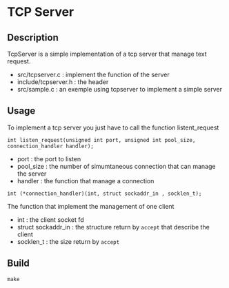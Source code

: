 # TCP Server

## Description 
TcpServer is a simple implementation of a tcp server that manage text request. 
* src/tcpserver.c : implement the function of the server
* include/tcpserver.h : the header
* src/sample.c : an exemple using tcpserver to implement a simple server

## Usage
To implement a tcp server you just have to call the function listent_request

```int listen_request(unsigned int port, unsigned int pool_size, connection_handler handler); ```

* port : the port to listen
* pool_size : the number of simumtaneous connection that can manage the server
* handler : the function that manage a connection

```int (*connection_handler)(int, struct sockaddr_in , socklen_t);```

The function that implement the management of one client
* int : the client socket fd
* struct sockaddr_in : the structure return by ``accept`` that describe the client
* socklen_t : the size return by ``accept``

## Build
``` make ```
